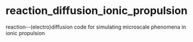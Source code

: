 # reaction_diffusion_ionic_propulsion
reaction--(electro)diffusion  code for simulating microscale phenomena in ionic propulsion
